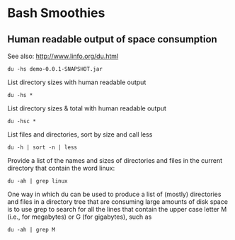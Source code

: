 # Bash Smoothies

## Human readable output of space consumption

See also: http://www.linfo.org/du.html

```
du -hs demo-0.0.1-SNAPSHOT.jar
```

List directory sizes with human readable output
```
du -hs *
```

List directory sizes & total with human readable output
```
du -hsc *
```

List files and directories, sort by size and call less
```
du -h | sort -n | less
```

Provide a list of the names and sizes of directories and files in the current directory that contain the word linux: 
```
du -ah | grep linux
```

One way in which du can be used to produce a list of (mostly) directories and files in a directory tree that are consuming large amounts of disk space is to use grep to search for all the lines that contain the upper case letter M (i.e., for megabytes) or G (for gigabytes), such as
```
du -ah | grep M
```
